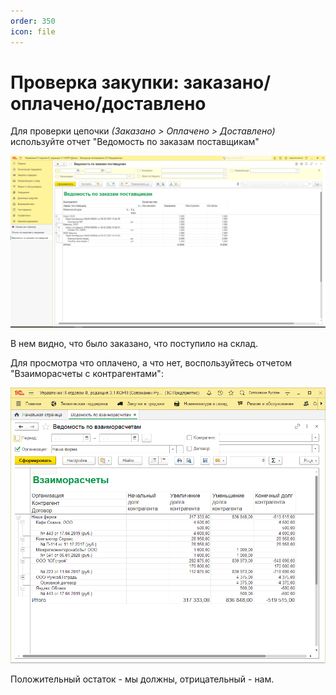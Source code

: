 ```yaml
---
order: 350
icon: file
---
```


# Проверка закупки: заказано/оплачено/доставлено

Для проверки цепочки *(Заказано > Оплачено > Доставлено)* используйте отчет "Ведомость по заказам поставщикам"

![01_ПроверкаЗакупки](static/01_ПроверкаЗакупки.png)

В нем видно, что было заказано, что поступило на склад.

Для просмотра что оплачено, а что нет, воспользуйтесь отчетом "Взаиморасчеты с контрагентами":

![02_ПроверкаЗакупки](static/02_ПроверкаЗакупки.png)

Положительный остаток - мы должны, отрицательный - нам.
